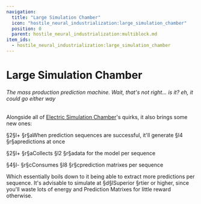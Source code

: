 ```yaml
---
navigation:
  title: "Large Simulation Chamber"
  icon: "hostile_neural_industrialization:large_simulation_chamber"
  position: 0
  parent: hostile_neural_industrialization:multiblock.md
item_ids:
  - hostile_neural_industrialization:large_simulation_chamber
---
```


# Large Simulation Chamber

###### *The mass production prediction machine. Wait, that's not right... is it? eh, it could go either way*

<GameScene zoom="2" interactive={true} fullWidth={true}>
    <MultiblockShape controller="hostile_neural_industrialization:large_simulation_chamber" />
</GameScene>

Alongside all of [Electric Simulation Chamber](../single_block/electric_sim_chamber.md)'s quirks, it also brings some new ones:

§2§l+ §r§aWhen prediction sequences are successful, it'll generate §l4 §r§apredictions at once

§2§l+ §r§aCollects §l2 §r§adata for the model per sequence

§4§l- §r§cConsumes §l8 §r§cprediction matrixes per sequence

Which essentially boils down to it being able to extract more predictions per sequence. It's advisable to simulate at §d§lSuperior §rtier or higher, since you'll waste lots of energy and Prediction Matrixes for little reward otherwise.


<Recipe id="hostile_neural_industrialization:machine/large_simulation_chamber" />